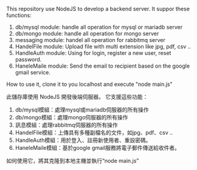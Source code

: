 This repository use NodeJS to develop a backend server.
It suppor these functions:

1. db/mysql module: handle all operation for mysql or mariadb server
2. db/mongo module: handle all operation for mongo server
3. messaging module: handel all operation for rabbitmq server
4. HandelFile module:  Upload file with multi extension like jpg, pdf, csv ..
5. HandleAuth module:  Using for login, register a new user, reset password.
6. HaneleMaile module: Send the email to recipient based on the google gmail service.

How to use it, clone it to you localhost and execute "node main.js"

此儲存庫使用 NodeJS 開發後端伺服器。
它支援這些功能：

1. db/mysql模組：處理mysql或mariadb伺服器的所有操作
2. db/mongo模組：處理mongo伺服器的所有操作
3. 訊息模組：處理rabbitmq伺服器的所有操作
4. HandelFile模組：上傳具有多種副檔名的文件，如jpg、pdf、csv ..
5. HandleAuth模組：用於登入、註冊新使用者、重設密碼。
6. HaneleMaile模組：基於google gmail服務將電子郵件傳送給收件者。

如何使用它，將其克隆到本地主機並執行“node main.js”
